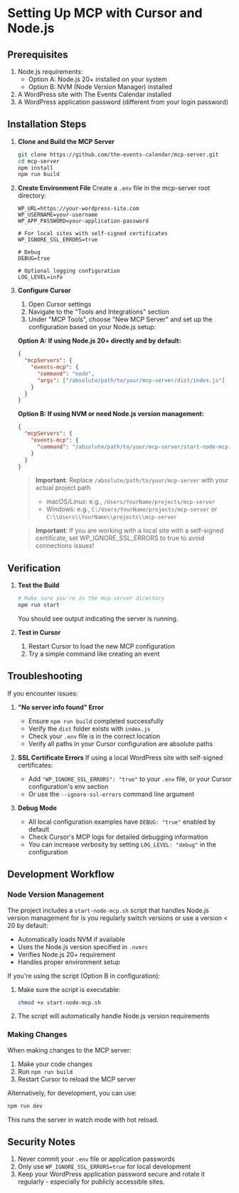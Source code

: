 # Setting Up MCP with Cursor and Node.js

## Prerequisites

1. Node.js requirements:
   - Option A: Node.js 20+ installed on your system
   - Option B: NVM (Node Version Manager) installed
2. A WordPress site with The Events Calendar installed
3. A WordPress application password (different from your login password)

## Installation Steps

1. **Clone and Build the MCP Server**

   ```bash
   git clone https://github.com/the-events-calendar/mcp-server.git
   cd mcp-server
   npm install
   npm run build
   ```

2. **Create Environment File**
   Create a `.env` file in the mcp-server root directory:

   ```env
   WP_URL=https://your-wordpress-site.com
   WP_USERNAME=your-username
   WP_APP_PASSWORD=your-application-password

   # For local sites with self-signed certificates
   WP_IGNORE_SSL_ERRORS=true

   # Debug
   DEBUG=true

   # Optional logging configuration
   LOG_LEVEL=info
   ```

3. **Configure Cursor**
   1. Open Cursor settings
   2. Navigate to the "Tools and Integrations" section
   3. Under "MCP Tools", choose "New MCP Server" and set up the configuration based on your Node.js setup:

   **Option A: If using Node.js 20+ directly and by default:**

   ```json
   {
     "mcpServers": {
       "events-mcp": {
         "command": "node",
         "args": ["/absolute/path/to/your/mcp-server/dist/index.js"]
       }
     }
   }
   ```

   **Option B: If using NVM or need Node.js version management:**

   ```json
   {
     "mcpServers": {
       "events-mcp": {
         "command": "/absolute/path/to/your/mcp-server/start-node-mcp.sh"
       }
     }
   }
   ```

   > **Important**: Replace `/absolute/path/to/your/mcp-server` with your actual project path
   > - macOS/Linux: e.g., `/Users/YourName/projects/mcp-server`
   > - Windows: e.g., `C:/Users/YourName/projects/mcp-server` or `C:\\Users\\YourName\\projects\\mcp-server`

   > **Important**: If you are working with a local site with a self-signed certificate, set WP_IGNORE_SSL_ERRORS to true to avoid connections issues!

## Verification

1. **Test the Build**

   ```bash
   # Make sure you're in the mcp-server directory
   npm run start
   ```

   You should see output indicating the server is running.

2. **Test in Cursor**
   1. Restart Cursor to load the new MCP configuration
   2. Try a simple command like creating an event

## Troubleshooting

If you encounter issues:

1. **"No server info found" Error**
   - Ensure `npm run build` completed successfully
   - Verify the `dist` folder exists with `index.js`
   - Check your `.env` file is in the correct location
   - Verify all paths in your Cursor configuration are absolute paths

2. **SSL Certificate Errors**
   If using a local WordPress site with self-signed certificates:
   - Add `"WP_IGNORE_SSL_ERRORS": "true"` to your `.env` file, or your Cursor configuration's env section
   - Or use the `--ignore-ssl-errors` command line argument

3. **Debug Mode**
   - All local configuration examples have `DEBUG: "true"` enabled by default
   - Check Cursor's MCP logs for detailed debugging information
   - You can increase verbosity by setting `LOG_LEVEL: "debug"` in the configuration

## Development Workflow

### Node Version Management

The project includes a `start-node-mcp.sh` script that handles Node.js version management for is you regularly switch versions or use a version < 20 by default:

- Automatically loads NVM if available
- Uses the Node.js version specified in `.nvmrc`
- Verifies Node.js 20+ requirement
- Handles proper environment setup

If you're using the script (Option B in configuration):

1. Make sure the script is executable:

   ```bash
   chmod +x start-node-mcp.sh
   ```

2. The script will automatically handle Node.js version requirements

### Making Changes

When making changes to the MCP server:

1. Make your code changes
2. Run `npm run build`
3. Restart Cursor to reload the MCP server

Alternatively, for development, you can use:

```bash
npm run dev
```

This runs the server in watch mode with hot reload.

## Security Notes

1. Never commit your `.env` file or application passwords
2. Only use `WP_IGNORE_SSL_ERRORS=true` for local development
3. Keep your WordPress application password secure and rotate it regularly - especially for publicly accessible sites.
